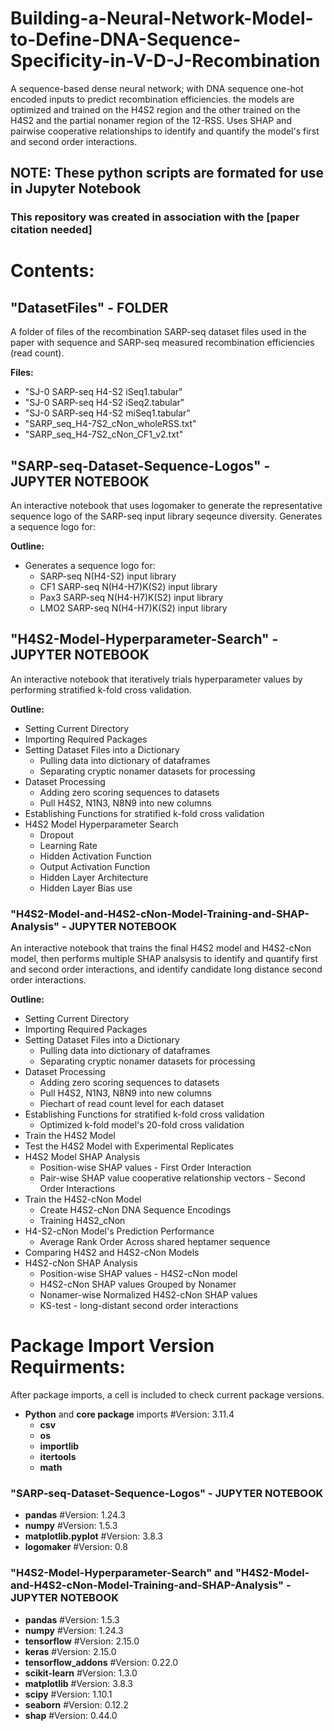 # Building-a-Neural-Network-Model-to-Define-DNA-Sequence-Specificity-in-V-D-J-Recombination
A sequence-based dense neural network; with DNA sequence one-hot encoded inputs to predict recombination efficiencies. the models are optimized and trained on the H4S2 region and the other trained on the H4S2 and the partial nonamer region of the 12-RSS. Uses SHAP and pairwise cooperative relationships to identify and quantify the model's first and second order interactions.

## NOTE: These python scripts are formated for use in Jupyter Notebook
### This repository was created in association with the [paper citation needed]

# Contents:
## "DatasetFiles" - FOLDER
A folder of files of the recombination SARP-seq dataset files used in the paper with sequence and SARP-seq measured recombination efficiencies (read count).

**Files:**
- "SJ-0 SARP-seq H4-S2 iSeq1.tabular"
- "SJ-0 SARP-seq H4-S2 iSeq2.tabular"
- "SJ-0 SARP-seq H4-S2 miSeq1.tabular"
- "SARP_seq_H4-7S2_cNon_wholeRSS.txt"
- "SARP_seq_H4-7S2_cNon_CF1_v2.txt"

## "SARP-seq-Dataset-Sequence-Logos" - JUPYTER NOTEBOOK
An interactive notebook that uses logomaker to generate the representative sequence logo of the SARP-seq input library seqeunce diversity.
Generates a sequence logo for:

**Outline:**
- Generates a sequence logo for:
  - SARP-seq N(H4-S2) input library
  - CF1 SARP-seq N(H4-H7)K(S2) input library
  - Pax3 SARP-seq N(H4-H7)K(S2) input library
  - LMO2 SARP-seq N(H4-H7)K(S2) input library

## "H4S2-Model-Hyperparameter-Search" - JUPYTER NOTEBOOK
An interactive notebook that iteratively trials hyperparameter values by performing stratified k-fold cross validation.

**Outline:**
- Setting Current Directory
- Importing Required Packages
- Setting Dataset Files into a Dictionary
  - Pulling data into dictionary of dataframes
  - Separating cryptic nonamer datasets for processing
- Dataset Processing
  - Adding zero scoring sequences to datasets
  - Pull H4S2, N1N3, N8N9 into new columns
- Establishing Functions for stratified k-fold cross validation
- H4S2 Model Hyperparameter Search
  - Dropout
  - Learning Rate
  - Hidden Activation Function
  - Output Activation Function
  - Hidden Layer Architecture
  - Hidden Layer Bias use


### "H4S2-Model-and-H4S2-cNon-Model-Training-and-SHAP-Analysis" - JUPYTER NOTEBOOK
An interactive notebook that trains the final H4S2 model and H4S2-cNon model, then performs multiple SHAP analsysis to identify and quantify first and second order interactions, and identify candidate long distance second order interactions. 

**Outline:**
- Setting Current Directory
- Importing Required Packages
- Setting Dataset Files into a Dictionary
  - Pulling data into dictionary of dataframes
  - Separating cryptic nonamer datasets for processing
- Dataset Processing
  - Adding zero scoring sequences to datasets
  - Pull H4S2, N1N3, N8N9 into new columns
  - Piechart of read count level for each dataset
- Establishing Functions for stratified k-fold cross validation
  - Optimized k-fold model's 20-fold cross validation
- Train the H4S2 Model
- Test the H4S2 Model with Experimental Replicates
- H4S2 Model SHAP Analysis
  - Position-wise SHAP values - First Order Interaction
  - Pair-wise SHAP value cooperative relationship vectors - Second Order Interactions
- Train the H4S2-cNon Model
  - Create H4S2-cNon DNA Sequence Encodings
  - Training H4S2_cNon
- H4-S2-cNon Model's Prediction Performance
  - Average Rank Order Across shared heptamer sequence
- Comparing H4S2 and H4S2-cNon Models 
- H4S2-cNon SHAP Analysis
  - Position-wise SHAP values - H4S2-cNon model
  - H4S2-cNon SHAP values Grouped by Nonamer
  - Nonamer-wise Normalized H4S2-cNon SHAP values
  - KS-test - long-distant second order interactions

# Package Import Version Requirments:
After package imports, a cell is included to check current package versions.

- **Python** and **core package** imports #Version: 3.11.4
    - **csv**
    - **os**
    - **importlib**
    - **itertools**
    - **math**
### "SARP-seq-Dataset-Sequence-Logos" - JUPYTER NOTEBOOK
- **pandas** #Version: 1.24.3
- **numpy** #Version: 1.5.3
- **matplotlib.pyplot** #Version: 3.8.3
- **logomaker** #Version: 0.8
### "H4S2-Model-Hyperparameter-Search" and "H4S2-Model-and-H4S2-cNon-Model-Training-and-SHAP-Analysis" - JUPYTER NOTEBOOK
- **pandas** #Version: 1.5.3
- **numpy** #Version: 1.24.3
- **tensorflow** #Version: 2.15.0
- **keras** #Version: 2.15.0
- **tensorflow_addons** #Version: 0.22.0
- **scikit-learn** #Version: 1.3.0
- **matplotlib** #Version: 3.8.3
- **scipy** #Version: 1.10.1
- **seaborn** #Version: 0.12.2
- **shap** #Version: 0.44.0
